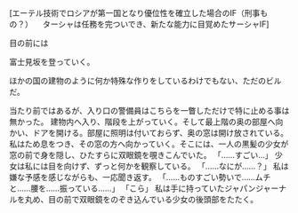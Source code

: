 [エーテル技術でロシアが第一国となり優位性を確立した場合のIF（刑事もの？）
　ターシャは任務を完ついでき、新たな能力に目覚めたサーシャIF]

目の前には

富士見坂を登っていく。

ほかの国の建物のように何か特殊な作りをしているわけでもない、ただのビルだ。

当たり前ではあるが、入り口の警備員はこちらを一瞥しただけで特に止める事は無かった。
建物内へ入り、階段を上がっていく。そして最上階の奥の部屋へ向かい、ドアを開ける。部屋に照明は付いておらず、奥の窓は開け放されている。
私はため息をつき、その窓の方へ向かっていく。そこには、一人の黒髪の少女が窓の前で身を隠し、ひたすらに双眼鏡を覗きこんでいた。
「……すごい…」
少女は私には目を向けず、ずっと何かを観察している。
「……なにが……？」
私は嫌な予感を感じながらも、一応聞き返す。
「……ものすごい勢いで……ムチと……腰を……振っている……」
「こら」
私は手に持っていたジャパンジャーナルを丸め、目の前で双眼鏡をのぞき込んでいる少女の後頭部をたたく。